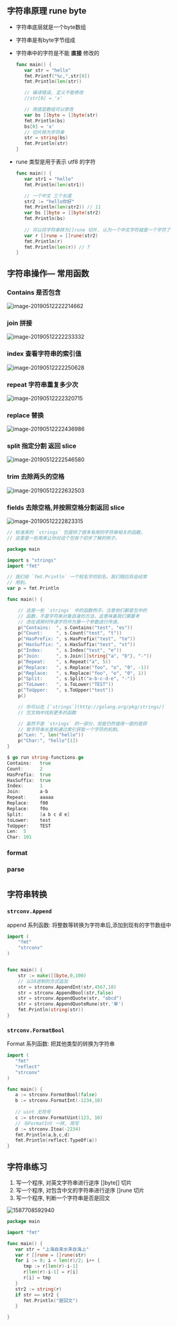 

## 字符串原理 rune byte

- 字符串底层就是一个byte数组

- 字符串是有byte字节组成

- 字符串中的字符是不能 **直接** 修改的

  ```go
  func main() {
     var str = "hello"
     fmt.Printf("%c,",str[0])
     fmt.Println(len(str))
  
     // 编译错误, 定义不能修改
     //str[0] = 'x'
  
     // 用底层数组可以修改
     var bs []byte = []byte(str)
     fmt.Println(bs)
     bs[0] = 'x'
     // 切片转为字符串
     str = string(bs)
     fmt.Println(str)
  }
  ```

- rune 类型是用于表示 utf8 的字符

  ```go
  func main() {
     var str1 = "hello"
     fmt.Println(len(str1))
  
     // 一个中文 三个长度
     str2 := "hello你好"
     fmt.Println(len(str2)) // 11
     var bs []byte = []byte(str2)
     fmt.Println(bs)
     
     // 可以将字符串转为[]rune 切片. 认为一个中文字符就是一个字符了
     var r []rune = []rune(str2)
     fmt.Println(r)
     fmt.Println(len(r)) // 7
  }
  ```







## 字符串操作— 常用函数

### Contains  是否包含

![image-20190512222214662](assets/image-20190512222214662.png)

### join 拼接

![image-20190512222233332](assets/image-20190512222233332.png)





### index  查看字符串的索引值

![image-20190512222250628](assets/image-20190512222250628.png)





### repeat 字符串重复多少次

![image-20190512222320715](assets/image-20190512222320715.png)





### replace 替换

![image-20190512222436986](assets/image-20190512222436986.png)



### split 指定分割 返回 slice

 ![image-20190512222546580](assets/image-20190512222546580.png)



### trim  去除两头的空格

![image-20190512222632503](assets/image-20190512222632503.png)



### fields 去除空格,并按照空格分割返回 slice

![image-20190512222823315](assets/image-20190512222823315.png)



``` go
// 标准库的 `strings` 包提供了很多有用的字符串相关的函数。
// 这里是一些用来让你对这个包有个初步了解的例子。

package main

import s "strings"
import "fmt"

// 我们给 `fmt.Println` 一个短名字的别名，我们随后将会经常
// 用到。
var p = fmt.Println

func main() {

    // 这是一些 `strings` 中的函数例子。注意他们都是包中的
    // 函数，不是字符串对象自身的方法，这意味着我们需要考
    // 虑在调用时传递字符作为第一个参数进行传递。
    p("Contains:  ", s.Contains("test", "es"))
    p("Count:     ", s.Count("test", "t"))
    p("HasPrefix: ", s.HasPrefix("test", "te"))
    p("HasSuffix: ", s.HasSuffix("test", "st"))
    p("Index:     ", s.Index("test", "e"))
    p("Join:      ", s.Join([]string{"a", "b"}, "-"))
    p("Repeat:    ", s.Repeat("a", 5))
    p("Replace:   ", s.Replace("foo", "o", "0", -1))
    p("Replace:   ", s.Replace("foo", "o", "0", 1))
    p("Split:     ", s.Split("a-b-c-d-e", "-"))
    p("ToLower:   ", s.ToLower("TEST"))
    p("ToUpper:   ", s.ToUpper("test"))
    p()

    // 你可以在 [`strings`](http://golang.org/pkg/strings/)
    // 包文档中找到更多的函数

    // 虽然不是 `strings` 的一部分，但是仍然值得一提的是获
    // 取字符串长度和通过索引获取一个字符的机制。
    p("Len: ", len("hello"))
    p("Char:", "hello"[1])
}

```

``` go
$ go run string-functions.go
Contains:   true
Count:      2
HasPrefix:  true
HasSuffix:  true
Index:      1
Join:       a-b
Repeat:     aaaaa
Replace:    f00
Replace:    f0o
Split:      [a b c d e]
toLower:    test
ToUpper:    TEST
Len:  5
Char: 101
```





### format





### parse





# 

## 字符串转换



### `strconv.Append `

append 系列函数: 将整数等转换为字符串后,添加到现有的字节数组中

```go
import (
	"fmt"
	"strconv"
)


func main() {
	str := make([]byte,0,100)
	// 以10进制的方式追加
	str = strconv.AppendInt(str,4567,10)
	str = strconv.AppendBool(str,false)
	str = strconv.AppendQuote(str, "abcd")
	str = strconv.AppendQuoteRune(str,'单')
	fmt.Println(string(str))
}
```



### `strconv.FormatBool`

Format 系列函数: 把其他类型的转换为字符串

```go
import (
   "fmt"
   "reflect"
   "strconv"
)

func main() {
   a := strconv.FormatBool(false)
   b := strconv.FormatInt(-1234,10)
   
   // uint 无符号
   c := strconv.FormatUint(123, 10)
   // 与FormatInt 一样, 简写
   d := strconv.Itoa(-2234)
   fmt.Println(a,b,c,d)
   fmt.Println(reflect.TypeOf(a))
}
```







## 字符串练习

1. 写一个程序, 对英文字符串进行逆序  	    []byte[] 切片
2. 写一个程序, 对包含中文的字符串进行逆序   []rune 切片
3. 写一个程序, 判断一个字符串是否是回文



![1587708592940](assets/1587708592940.png)





```go
package main

import "fmt"

func main() {
   var str = "上海自来水来自海上"
   var r []rune = []rune(str)
   for i := 0; i < len(r)/2; i++ {
      tmp := r[len(r)-i-1]
      r[len(r)-i-1] = r[i]
      r[i] = tmp
   }
   str2 := string(r)
   if str == str2 {
      fmt.Println("是回文")
   }

}
```

